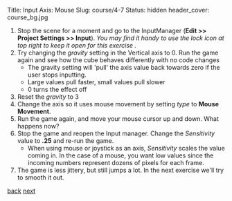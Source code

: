 Title: Input Axis: Mouse
Slug: course/4-7
Status: hidden
header_cover: course_bg.jpg

1. Stop the scene for a moment and go to the InputManager (**Edit >> Project Settings >> Input**).  *You may find it handy to use the lock icon at top right to keep it open for this exercise .*
2. Try changing the *gravity* setting in the Vertical axis to 0.  Run the game again and see how the cube behaves differently with no code changes
   * The gravity setting will 'pull' the axis value back towards zero if the user stops inputting. 
   * Large values pull faster, small values pull slower
   * 0 turns the effect off
3. Reset the *gravity* to 3
4. Change the axis so it uses mouse movement by setting *type* to **Mouse Movement**.
5. Run the game again, and move your mouse cursor up and down. What happens now?
6. Stop the game and reopen the Input manager. Change the *Sensitivity* value to **.25** and re-run the game.
   * When using mouse or joystick as an axis, *Sensitivity* scales the value coming in. In the case of a mouse, you want low values since the incoming numbers represent dozens of pixels for each frame.
7. The game is less jittery, but still jumps a lot. In the next exercise we'll try to smooth it out.

[back](4-6) [next](4-8)